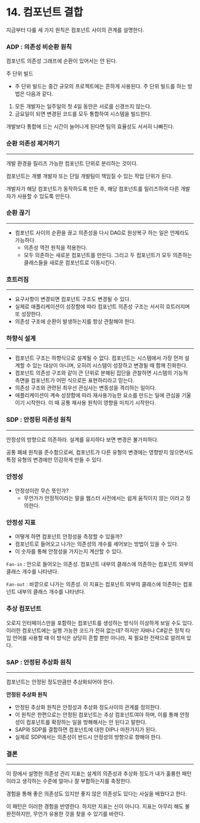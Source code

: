 # 14. 컴포넌트 결합

지금부터 다룰 세 가지 원칙은 컴포넌트 사이의 관계를 설명한다.

### ADP : 의존성 비순환 원칙

컴포넌트 의존성 그래프에 순환이 있어서는 안 된다.

주 단위 빌드

- 주 단위 빌드는 중간 규모의 프로젝트에는 흔하게 사용된다. 주 단위 빌드를 하는 방법은 다음과 같다.
1. 모든 개발자는 일주일의 첫 4일 동안은 서로를 신경쓰지 않는다.
2. 금요일이 되면 변경된 코드를 모두 통합하여 시스템을 빌드한다.

개발보다 통합에 드는 시간이 늘어나게 된다면 팀의 효율성도 서서히 나빠진다.

### 순환 의존성 제거하기

---

개발 환경을 릴리즈 가능한 컴포넌트 단위로 분리하는 것이다.

컴포넌트는 개별 개발자 또는 단일 개발팀이 책임질 수 있는 작업 단위가 된다.

개발자가 해당 컴포넌트가 동작하도록 만든 후, 해당 컴포넌트를 릴리즈하여 다른 개발자가 사용할 수 있도록 만든다.

### 순환 끊기

---

- 컴포넌트 사이의 순환을 끊고 의존성을 다시 DAG로 원상복구 하는 일은 언제라도 가능하다.
    - 의존성 역전 원칙을 적용한다.
    - 모두 의존하는 새로운 컴포넌트를 만든다. 그리고 두 컴포넌트가 모두 의존하는 클래스들을 새로운 컴포넌트로 이동시킨다.

### 흐트러짐

---

- 요구사항이 변경되면 컴포넌트 구조도 변경될 수 있다.
- 실제로 애플리케이션이 성장함에 따라 컴포넌트 의존성 구조는 서서히 흐트러지며 또 성장한다.
- 의존성 구조에 순환이 발생하는지를 항상 관찰해야 한다.

### 하향식 설계

---

- 컴포넌트 구조는 하향식으로 설계될 수 없다. 컴포넌트는 시스템에서 가장 먼저 설계할 수 있는 대상이 아니며, 오히려 시스템이 성장하고 변경될 때 함께 진화한다.
- 컴포넌트 의존성 구조와 같이 큰 단위로 분해된 집단을 관찰하면 시스템의 기능적 측면을 컴포넌트가 어떤 식으로든 표현하리라고 믿는다.
- 의존성 구조와 관련된 최우선 관심사는 변동성을 격리하는 일이다.
- 애플리케이션이 계속 성장함에 따라 재사용가능한 요소를 만드는 일에 관심을 기울이기 시작한다. 이 때 공통 재사용 원칙이 영향을 미치기 시작한다.

### SDP : 안정된 의존성 원칙

---

안정성의 방향으로 의존하라. 설계를 유지하다 보면 변경은 불가피하다.

공통 폐쇄 원칙을 준수함으로써, 컴포넌트가 다른 유형의 변경에는 영향받지 않으면서도 특정 유형의 변경에만 민감하게 만들 수 있다.

### 안정성

- 안정성이란 무슨 뜻인가?
    - 무언가가 안정적이라는 말을 웹스터 사전에서는 쉽게 움직이지 않는 이라고 정의한다.

### 안정성 지표

- 어떻게 하면 컴포넌트 안정성을 측정할 수 있을까?
- 컴포넌트로 들어오고 나가는 의존성의 개수를 세어보는 방법이 있을 수 있다.
- 이 숫자를 통해 안정성을 가지는지 계산할 수 있다.

`Fan-in` : 안으로 들어오는 의존성. 컴포넌트 내부의 클래스에 의존하는 컴포넌트 외부의 클래스 개수를 나타낸다.

`Fan-out` : 바깥으로 나가는 의존성. 이 지표는 컴포넌트 외부의 클래스에 의존하는 컴포넌트 내부의 클래스 개수를 나타낸다.

### 추상 컴포넌트

오로지 인터페이스만을 포함하는 컴포넌트를 생성하는 방식이 이상하게 보일 수도 있다. 이러한 컴포넌트에는 실행 가능한 코드가 전혀 없는데? 하지만 자바나 C#같은 정적 타입 언어를 사용할 때 이 방식은 상당히 흔할 뿐만 아니라, 꼭 필요한 전략으로 알려져 있다.

### SAP : 안정된 추상화 원칙

---

컴포넌트는 안정된 정도만큼만 추상화되어야 한다.

**안정된 추상화 원칙**

- 안정된 추상화 원칙은 안정성과 추상화 정도사이의 관계를 정의한다.
- 이 원칙은 한편으로는 안정된 컴포넌트는 추상 컴포넌트여야 하며, 이를 통해 안정성이 컴포넌트를 확장하는 일을 방해해서는 안 된다고 말한다.
- SAP와 SDP를 결합하면 컴포넌트에 대한 DIP나 마찬가지가 된다.
- 실제로 SDP에서는 의존성이 반드시 안정성의 방향으로 향해야 한다.

### 결론

---

이 장에서 설명한 의존성 관리 지표는 설계의 의존성과 추상화 정도가 내가 훌륭한 패턴이라고 생각하는 수준에 얼마나 잘 부합하는지를 축정한다.

경험을 통해 좋은 의존성도 있지만 좋지 않은 의존성도 있다는 사실을 배웠다고 한다.

이 패턴은 이러한 경험을 반영한다. 하지만 지표는 신이 아니다. 지표는 아무리 해도 불완전하지만, 무언가 유용한 것을 찾을 수 있기를 바란다.